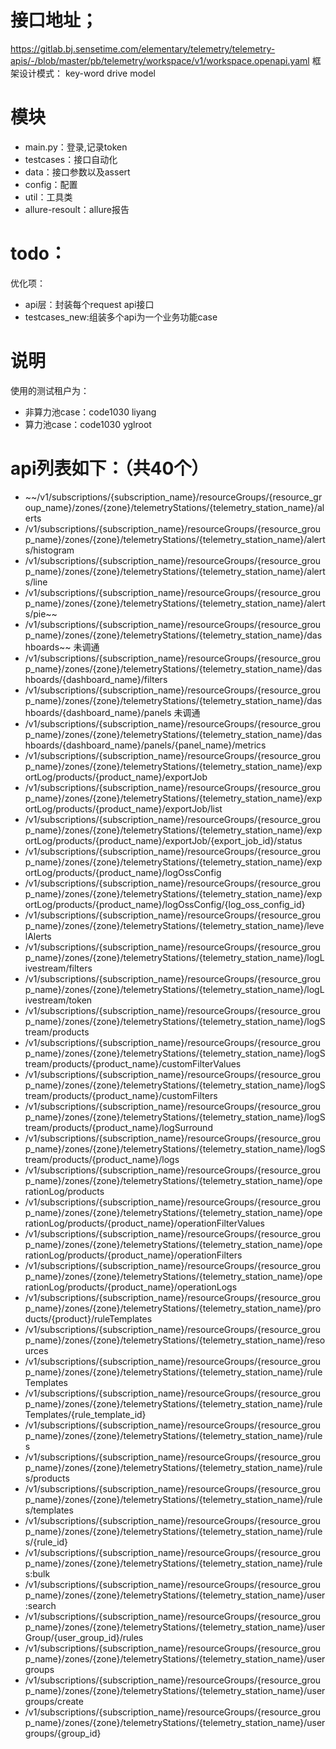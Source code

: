 # 接口地址；
https://gitlab.bj.sensetime.com/elementary/telemetry/telemetry-apis/-/blob/master/pb/telemetry/workspace/v1/workspace.openapi.yaml
框架设计模式： key-word drive model

# 模块
- main.py：登录,记录token
- testcases：接口自动化
- data：接口参数以及assert
- config：配置
- util：工具类
- allure-resoult：allure报告

# todo：
优化项：
- api层：封装每个request api接口
- testcases_new:组装多个api为一个业务功能case


# 说明
使用的测试租户为：
- 非算力池case：code1030 liyang
- 算力池case：code1030 yglroot

# api列表如下：（共40个）

- ~~/v1/subscriptions/{subscription_name}/resourceGroups/{resource_group_name}/zones/{zone}/telemetryStations/{telemetry_station_name}/alerts
- /v1/subscriptions/{subscription_name}/resourceGroups/{resource_group_name}/zones/{zone}/telemetryStations/{telemetry_station_name}/alerts/histogram
- /v1/subscriptions/{subscription_name}/resourceGroups/{resource_group_name}/zones/{zone}/telemetryStations/{telemetry_station_name}/alerts/line
- /v1/subscriptions/{subscription_name}/resourceGroups/{resource_group_name}/zones/{zone}/telemetryStations/{telemetry_station_name}/alerts/pie~~
- /v1/subscriptions/{subscription_name}/resourceGroups/{resource_group_name}/zones/{zone}/telemetryStations/{telemetry_station_name}/dashboards~~
未调通
- /v1/subscriptions/{subscription_name}/resourceGroups/{resource_group_name}/zones/{zone}/telemetryStations/{telemetry_station_name}/dashboards/{dashboard_name}/filters
- /v1/subscriptions/{subscription_name}/resourceGroups/{resource_group_name}/zones/{zone}/telemetryStations/{telemetry_station_name}/dashboards/{dashboard_name}/panels 
未调通
- /v1/subscriptions/{subscription_name}/resourceGroups/{resource_group_name}/zones/{zone}/telemetryStations/{telemetry_station_name}/dashboards/{dashboard_name}/panels/{panel_name}/metrics
- /v1/subscriptions/{subscription_name}/resourceGroups/{resource_group_name}/zones/{zone}/telemetryStations/{telemetry_station_name}/exportLog/products/{product_name}/exportJob
- /v1/subscriptions/{subscription_name}/resourceGroups/{resource_group_name}/zones/{zone}/telemetryStations/{telemetry_station_name}/exportLog/products/{product_name}/exportJob/list
- /v1/subscriptions/{subscription_name}/resourceGroups/{resource_group_name}/zones/{zone}/telemetryStations/{telemetry_station_name}/exportLog/products/{product_name}/exportJob/{export_job_id}/status
- /v1/subscriptions/{subscription_name}/resourceGroups/{resource_group_name}/zones/{zone}/telemetryStations/{telemetry_station_name}/exportLog/products/{product_name}/logOssConfig
- /v1/subscriptions/{subscription_name}/resourceGroups/{resource_group_name}/zones/{zone}/telemetryStations/{telemetry_station_name}/exportLog/products/{product_name}/logOssConfig/{log_oss_config_id}
- /v1/subscriptions/{subscription_name}/resourceGroups/{resource_group_name}/zones/{zone}/telemetryStations/{telemetry_station_name}/levelAlerts
- /v1/subscriptions/{subscription_name}/resourceGroups/{resource_group_name}/zones/{zone}/telemetryStations/{telemetry_station_name}/logLivestream/filters
- /v1/subscriptions/{subscription_name}/resourceGroups/{resource_group_name}/zones/{zone}/telemetryStations/{telemetry_station_name}/logLivestream/token
- /v1/subscriptions/{subscription_name}/resourceGroups/{resource_group_name}/zones/{zone}/telemetryStations/{telemetry_station_name}/logStream/products
- /v1/subscriptions/{subscription_name}/resourceGroups/{resource_group_name}/zones/{zone}/telemetryStations/{telemetry_station_name}/logStream/products/{product_name}/customFilterValues
- /v1/subscriptions/{subscription_name}/resourceGroups/{resource_group_name}/zones/{zone}/telemetryStations/{telemetry_station_name}/logStream/products/{product_name}/customFilters
- /v1/subscriptions/{subscription_name}/resourceGroups/{resource_group_name}/zones/{zone}/telemetryStations/{telemetry_station_name}/logStream/products/{product_name}/logSurround
- /v1/subscriptions/{subscription_name}/resourceGroups/{resource_group_name}/zones/{zone}/telemetryStations/{telemetry_station_name}/logStream/products/{product_name}/logs
- /v1/subscriptions/{subscription_name}/resourceGroups/{resource_group_name}/zones/{zone}/telemetryStations/{telemetry_station_name}/operationLog/products
- /v1/subscriptions/{subscription_name}/resourceGroups/{resource_group_name}/zones/{zone}/telemetryStations/{telemetry_station_name}/operationLog/products/{product_name}/operationFilterValues
- /v1/subscriptions/{subscription_name}/resourceGroups/{resource_group_name}/zones/{zone}/telemetryStations/{telemetry_station_name}/operationLog/products/{product_name}/operationFilters
- /v1/subscriptions/{subscription_name}/resourceGroups/{resource_group_name}/zones/{zone}/telemetryStations/{telemetry_station_name}/operationLog/products/{product_name}/operationLogs
- /v1/subscriptions/{subscription_name}/resourceGroups/{resource_group_name}/zones/{zone}/telemetryStations/{telemetry_station_name}/products/{product}/ruleTemplates
- /v1/subscriptions/{subscription_name}/resourceGroups/{resource_group_name}/zones/{zone}/telemetryStations/{telemetry_station_name}/resources
- /v1/subscriptions/{subscription_name}/resourceGroups/{resource_group_name}/zones/{zone}/telemetryStations/{telemetry_station_name}/ruleTemplates
- /v1/subscriptions/{subscription_name}/resourceGroups/{resource_group_name}/zones/{zone}/telemetryStations/{telemetry_station_name}/ruleTemplates/{rule_template_id}
- /v1/subscriptions/{subscription_name}/resourceGroups/{resource_group_name}/zones/{zone}/telemetryStations/{telemetry_station_name}/rules
- /v1/subscriptions/{subscription_name}/resourceGroups/{resource_group_name}/zones/{zone}/telemetryStations/{telemetry_station_name}/rules/products
- /v1/subscriptions/{subscription_name}/resourceGroups/{resource_group_name}/zones/{zone}/telemetryStations/{telemetry_station_name}/rules/templates
- /v1/subscriptions/{subscription_name}/resourceGroups/{resource_group_name}/zones/{zone}/telemetryStations/{telemetry_station_name}/rules/{rule_id}
- /v1/subscriptions/{subscription_name}/resourceGroups/{resource_group_name}/zones/{zone}/telemetryStations/{telemetry_station_name}/rules:bulk
- /v1/subscriptions/{subscription_name}/resourceGroups/{resource_group_name}/zones/{zone}/telemetryStations/{telemetry_station_name}/user:search
- /v1/subscriptions/{subscription_name}/resourceGroups/{resource_group_name}/zones/{zone}/telemetryStations/{telemetry_station_name}/userGroup/{user_group_id}/rules
- /v1/subscriptions/{subscription_name}/resourceGroups/{resource_group_name}/zones/{zone}/telemetryStations/{telemetry_station_name}/usergroups
- /v1/subscriptions/{subscription_name}/resourceGroups/{resource_group_name}/zones/{zone}/telemetryStations/{telemetry_station_name}/usergroups/create
- /v1/subscriptions/{subscription_name}/resourceGroups/{resource_group_name}/zones/{zone}/telemetryStations/{telemetry_station_name}/usergroups/{group_id}